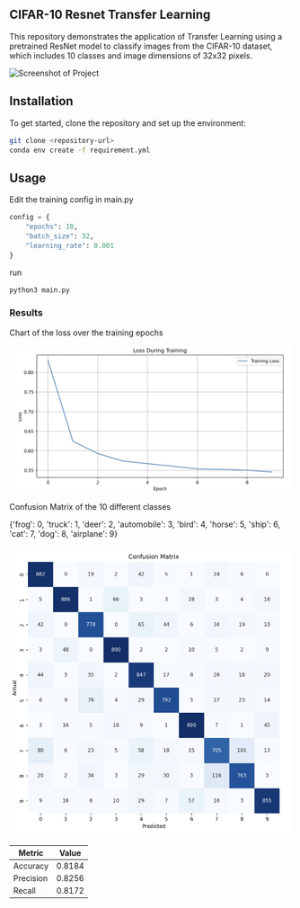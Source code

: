
## CIFAR-10 Resnet Transfer Learning


This repository demonstrates the application of Transfer Learning using a pretrained ResNet model to classify images from the CIFAR-10 dataset, which includes 10 classes and image dimensions of 32x32 pixels.


![Screenshot of Project](https://production-media.paperswithcode.com/datasets/4fdf2b82-2bc3-4f97-ba51-400322b228b1.png)

## Installation

To get started, clone the repository and set up the environment:

```bash
git clone <repository-url>
conda env create -f requirement.yml
```

## Usage
Edit the training config in main.py

```python
config = {
    "epochs": 10,
    "batch_size": 32,
    "learning_rate": 0.001
}
```

run
```bash
python3 main.py
```

### Results

Chart of the loss over the training epochs

![Project Architecture](train_process.png)

Confusion Matrix of the 10 different classes

{'frog': 0, 'truck': 1, 'deer': 2, 'automobile': 3, 'bird': 4, 'horse': 5, 'ship': 6, 'cat': 7, 'dog': 8, 'airplane': 9}

![Project Architecture](conf_matrix.png)

| Metric    | Value     |
|-----------|-----------|
| Accuracy  | 0.8184    |
| Precision | 0.8256    |
| Recall    | 0.8172    |

